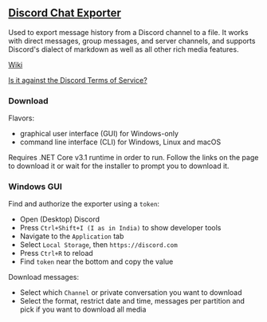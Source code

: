 ## [Discord Chat Exporter](https://github.com/Tyrrrz/DiscordChatExporter)

Used to export message history from a Discord channel to a file. It works with direct messages, group messages, and server channels, and supports Discord's dialect of markdown as well as all other rich media features.

[Wiki](https://github.com/Tyrrrz/DiscordChatExporter/wiki)  

[Is it against the Discord Terms of Service?](https://github.com/Tyrrrz/DiscordChatExporter/issues/171)  

### Download

Flavors:
* graphical user interface (GUI) for Windows-only
* command line interface (CLI) for Windows, Linux and macOS

Requires .NET Core v3.1 runtime in order to run. Follow the links on the page to download it or wait for the installer to prompt you to download it.  

### Windows GUI

Find and authorize the exporter using a `token`:
* Open (Desktop) Discord
* Press `Ctrl+Shift+I (I as in India)` to show developer tools
* Navigate to the `Application` tab
* Select `Local Storage`, then `https://discord.com`
* Press `Ctrl+R` to reload
* Find `token` near the bottom and copy the value

Download messages:
* Select which `Channel` or private conversation you want to download
* Select the format, restrict date and time, messages per partition and pick if you want to download all media

